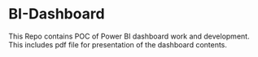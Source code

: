 # BI-Dashboard

This Repo contains POC of Power BI dashboard work and development.
This includes pdf file for presentation of the dashboard contents.
